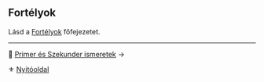 ## Fortélyok

Lásd a [Fortélyok](040_fortelyok.md) főfejezetet.

---

🔗 [Primer és Szekunder ismeretek](010_09_primer_szekunder_ismeretek.md) →

⚜️ [Nyitóoldal](start.md#1-karakteralkot%C3%A1s)

